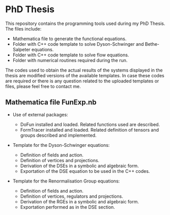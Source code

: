 # PhD Thesis

This repository contains the programming tools used during my PhD Thesis. The files include:
- Mathematica file to generate the functional equations.
- Folder with C++ code template to solve Dyson-Schwinger and Bethe-Salpeter equations.
- Folder with C++ code template to solve flow equations.
- Folder with numerical routines required during the run.

The codes used to obtain the actual results of the systems displayed in the thesis are modified versions of the available templates. In case these codes are required or there is any question related to the uploaded templates or files, please feel free to contact me.

## Mathematica file FunExp.nb

- Use of external packages:

  - DoFun installed and loaded. Related functions used are described.
  - FormTracer installed and loaded. Related definition of tensors and groups described and implemented.
  
- Template for the Dyson-Schwinger equations:
 
  - Definition of fields and action.
  - Definition of vertices and projections.
  - Derivation of the DSEs in a symbolic and algebraic form.
  - Exportation of the DSE equation to be used in the C++ codes. 
  
- Template for the Renormalisation Group equations:
 
  - Definition of fields and action.
  - Definition of vertices, regulators and projections.
  - Derivation of the RGEs in a symbolic and algebraic form.
  - Exportation performed as in the DSE section.
  
